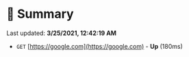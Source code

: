 # 📖 Summary
Last updated: **3/25/2021, 12:42:19 AM**

- `GET` [https://google.com](https://google.com) - **Up** (180ms)
